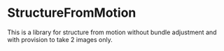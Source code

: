 # StructureFromMotion
This is a library for structure from motion without bundle adjustment and with provision to take 2 images only.
